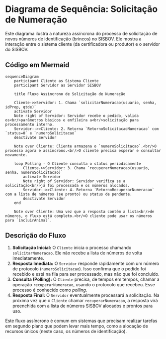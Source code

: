 # Diagrama de Sequência: Solicitação de Numeração

Este diagrama ilustra a natureza assíncrona do processo de solicitação de novos números de identificação (brincos) no SISBOV. Ele mostra a interação entre o sistema cliente (da certificadora ou produtor) e o servidor do SISBOV.

## Código em Mermaid

```mermaid
sequenceDiagram
    participant Cliente as Sistema Cliente
    participant Servidor as Servidor SISBOV

    title Fluxo Assíncrono de Solicitação de Numeração

    Cliente->>Servidor: 1. Chama `solicitarNumeracao(usuario, senha, idProp, qtde)`
    activate Servidor
    Note right of Servidor: Servidor recebe o pedido, valida os<br/>parâmetros básicos e enfileira a<br/>solicitação para processamento interno.
    Servidor-->>Cliente: 2. Retorna `RetornoSolicitacaoNumeracao` com `status=0` e `numeroSolicitacao`
    deactivate Servidor

    Note over Cliente: Cliente armazena o `numeroSolicitacao`.<br/>O processo agora é assíncrono.<br/>O cliente precisa esperar e consultar novamente.

    loop Polling - O Cliente consulta o status periodicamente
        Cliente->>Servidor: 3. Chama `recuperarNumeracao(usuario, senha, numeroSolicitacao)`
        activate Servidor
        Note right of Servidor: Servidor verifica se a solicitação<br/>já foi processada e os números alocados.
        Servidor-->>Cliente: 4. Retorna `RetornoRecuperarNumeracao` com a lista de números (se pronto) ou status de pendente.
        deactivate Servidor
    end

    Note over Cliente: Uma vez que a resposta contém a lista<br/>de números, o fluxo está completo.<br/>O cliente pode usar os números para `incluirAnimal`.

```

## Descrição do Fluxo

1.  **Solicitação Inicial:** O `Cliente` inicia o processo chamando `solicitarNumeracao`. Ele não recebe a lista de números de volta imediatamente.
2.  **Resposta Imediata:** O `Servidor` responde rapidamente com um número de protocolo (`numeroSolicitacao`). Isso confirma que o pedido foi recebido e está na fila para ser processado, mas não que foi concluído.
3.  **Consulta (Polling):** O `Cliente` precisa, de tempos em tempos, chamar a operação `recuperarNumeracao`, usando o protocolo que recebeu. Esse processo é conhecido como *polling*.
4.  **Resposta Final:** O `Servidor` eventualmente processará a solicitação. Na próxima vez que o `Cliente` chamar `recuperarNumeracao`, a resposta virá preenchida com a lista de números SISBOV alocados e prontos para uso.

Este fluxo assíncrono é comum em sistemas que precisam realizar tarefas em segundo plano que podem levar mais tempo, como a alocação de recursos únicos (neste caso, os números de identificação).
